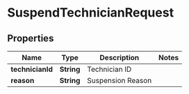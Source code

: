 
# SuspendTechnicianRequest

## Properties
Name | Type | Description | Notes
------------ | ------------- | ------------- | -------------
**technicianId** | **String** | Technician ID | 
**reason** | **String** | Suspension Reason | 




